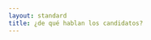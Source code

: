 ```yaml
---
layout: standard
title: ¿de qué hablan los candidatos?
---
```


<div id="chart">
    <div class="col-md-3"></div>
</div>

<!-- Libraries -->
<script src="{{ site.baseurl }}/js/lib/d3.v3.min.js" charset="utf-8"></script>
<script src="{{ site.baseurl }}/js/lib/underscore.js" charset="utf-8"></script>
<script src="{{ site.baseurl }}/js/lib/backbone.js" charset="utf-8"></script>
<script src="{{ site.baseurl }}/js/candidatometro.js"></script>
<script>

    var data = [
        {name: 'Evelyn Matthei',         url: 'agenda_matthei.json',          img: 'fot_evelyn_matthei.jpg'},
        {name: 'Michelle Bachelet',      url: 'agenda_bachelet.json',         img: 'fot_michelle_bachelet.jpg'},
        {name: 'Marco Enríquez-Ominami', url: 'agenda_enriquez_ominami.json', img: 'fot_marco_enriquez-ominami.jpg'},
        {name: 'Alfredo Sfeir',          url: 'agenda_sfeir.json',            img: 'fot_alfredo_sfeir.jpg'},
        {name: 'Roxana Miranda',         url: 'agenda_miranda.json',          img: 'fot_roxana_miranda.jpg'},
        {name: 'Marcel Claude',          url: 'agenda_claude.json',           img: 'fot_marcel_claude.jpg'},
        {name: 'Ricardo Israel',         url: 'agenda_israel.json',           img: 'fot_ricardo_israel.jpg'},
        {name: 'Tomás Jocelyn-Holt',     url: 'agenda_jocelyn_holt.json',     img: 'fot_tomas_jocelyn-holt.jpg'},
        {name: 'franco parisi',          url: 'agenda_parisi.json',           img: 'fot_franco_parisi.jpg'}
    ];

    data.forEach(function(d) {
        d.url = '{{ site.baseurl }}/data/agenda/' + d.url;
        d.img = '{{ site.baseurl }}/img/' + d.img;
    });


    var bubbleChart = new Candidatometro.BubbleChart();

    var colCandidato = d3.select('#chart').selectAll('div.col-md-1')
        .data(data)
        .enter()
        .append('div')
        .attr('class', 'col-md-1');

    colCandidato.call(bubbleChart);








    colCandidato.text(function(d) { return d.name; });

</script>
